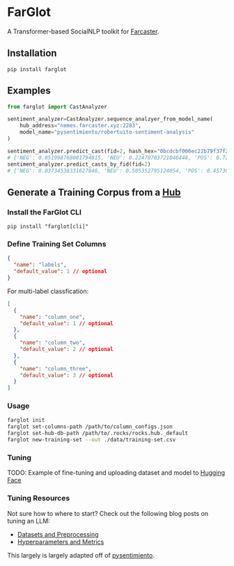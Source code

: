 # FarGlot

A Transformer-based SocialNLP toolkit for [Farcaster](https://www.farcaster.xyz/).

## Installation

```
pip install farglot
```

## Examples

```python
from farglot import CastAnalyzer

sentiment_analyzer=CastAnalyzer.sequence_analzyer_from_model_name(
    hub_address="nemes.farcaster.xyz:2283",
    model_name="pysentimiento/robertuito-sentiment-analysis"
)

sentiment_analyzer.predict_cast(fid=2, hash_hex="0bcdcbf006ec22b79f37f2cf2a09c33413883937")
# {'NEG': 0.051998768001794815, 'NEU': 0.22470703721046448, 'POS': 0.7232941389083862}
sentiment_analyzer.predict_casts_by_fid(fid=2)
# {'NEG': 0.03734538331627846, 'NEU': 0.505352795124054, 'POS': 0.4573018550872803}
```

## Generate a Training Corpus from a [Hub](https://github.com/farcasterxyz/hub-monorepo/tree/main/apps/hubble)

### Install the FarGlot CLI

```
pip install "farglot[cli]"
```

### Define Training Set Columns

```json
{
  "name": "labels",
  "default_value": 1 // optional
}
```

For multi-label classfication:

```json
[
  {
    "name": "column_one",
    "default_value": 1 // optional
  },
  {
    "name": "column_two",
    "default_value": 2 // optional
  },
  {
    "name": "column_three",
    "default_value": 3 // optional
  }
]
```

### Usage

```sh
farglot init
farglot set-columns-path /path/to/column_configs.json
farglot set-hub-db-path /path/to/.rocks/rocks.hub._default
farglot new-training-set --out ./data/training-set.csv
```

### Tuning

TODO: Example of fine-tuning and uploading dataset and model to [Hugging Face](https://huggingface.co/)

### Tuning Resources

Not sure how to where to start? Check out the following blog posts on tuning an LLM:

- [Datasets and Preprocessing](https://michaelhly.com/posts/tune-llm-one)
- [Hyperparameters and Metrics](https://michaelhly.com/posts/tune-llm-two)

This largely is largely adapted off of [pysentimiento](https://github.com/pysentimiento/pysentimiento).
